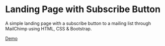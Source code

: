 # Landing Page with Subscribe Button

A simple landing page with a subscribe button to a mailing list through MailChimp using HTML, CSS & Bootstrap.

[Demo][1]

[1]:https://christinetrant.github.io/Subscribe-Landing-Page/
